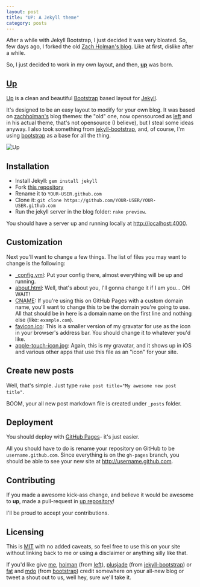 ```yaml
---
layout: post
title: "UP: A Jekyll theme"
category: posts
---
```


After a while with Jekyll Bootstrap, I just decided it was very bloated. So,
few days ago, I forked the old [Zach Holman's blog][zach]. Like at first, dislike after
a while.

So, I just decided to work in my own layout, and then, [**up**][up] was born.

## [Up][up]

[Up][up] is a clean and beautiful [Bootstrap](http://getbootstrap.com) based layout
for [Jekyll](https://github.com/mojombo/jekyll).

It's designed to be an easy layout to modify for your own blog. It was
based on [zachholman's](http://zachholman.com/) blog themes: the "old" one, now
opensourced as [left](http://github.com/holman/left) and in his actual
theme, that's not opensource (I believe), but I steal some ideas anyway. I also
took something from [jekyll-bootstrap](https://github.com/plusjade/jekyll-bootstrap),
and, of course, I'm using [bootstrap](https://github.com/twitter/bootstrap) as
a base for all the thing.

![Up](http://i.imgur.com/4bKG5.png)

## Installation

- Install Jekyll: `gem install jekyll`
- Fork [this repository][up]
- Rename it to `YOUR-USER.github.com`
- Clone it: `git clone https://github.com/YOUR-USER/YOUR-USER.github.com`
- Run the jekyll server in the blog folder: `rake preview`.

You should have a server up and running locally at <http://localhost:4000>.

## Customization

Next you'll want to change a few things. The list of files you may want to
change is the following:

- [_config.yml](https://github.com/caarlos0/up/blob/gh-pages/_config.yml): Put
your config there, almost everything will be up and running.
- [about.html](https://github.com/caarlos0/up/blob/gh-pages/about.html): Well, that's
about you, I'll gonna change it if I am you... OH WAIT!
- [CNAME](https://github.com/caarlos0/up/blob/gh-pages/CNAME): If you're using
this on GitHub Pages with a custom domain name, you'll want to change this
to be the domain you're going to use. All that should be in here is a
domain name on the first line and nothing else (like: `example.com`).
- [favicon.ico](https://github.com/caarlos0/up/blob/gh-pages/favicon.ico): This
is a smaller version of my gravatar for use as the icon in your browser's
address bar. You should change it to whatever you'd like.
- [apple-touch-icon.jpg](https://github.com/caarlos0/up/blob/gh-pages/apple-touch-icon.jpg):
Again, this is my gravatar, and it shows up in iOS and various other apps
that use this file as an "icon" for your site.

## Create new posts

Well, that's simple. Just type `rake post title="My awesome new post title"`.

BOOM, your all new post markdown file is created under `_posts` folder.

## Deployment

You should deploy with [GitHub Pages](http://pages.github.com)- it's just
easier.

All you should have to do is rename your repository on GitHub to be
`username.github.com`. Since everything is on the `gh-pages` branch, you
should be able to see your new site at <http://username.github.com>.

## Contributing

If you made a awesome kick-ass change, and believe it would be awesome to **up**,
made a pull-request in [up repository][up]!

I'll be proud to accept your contributions.

## Licensing

This is [MIT](https://github.com/caarlos0/up/blob/master/LICENSE) with no
added caveats, so feel free to use this on your site without linking back to
me or using a disclaimer or anything silly like that.

If you'd like give [me](http://github.com/caarlos0),
[holman](http://github.com/holman)
(from [left](http://github.com/holman/left)),
[plusjade](https://github.com/plusjade)
(from [jekyll-bootstrap](https://github.com/plusjade/jekyll-bootstrap)) or
[fat](https://github.com/fat) and [mdo](https://github.com/mdo) (from
[bootstrap](https://github.com/twitter/bootstrap)) credit somewhere on your
all-new blog or tweet a shout out to us, well hey, sure we'll take it.

[up]: https://github.com/caarlos0/up
[zach]: http://zachholman.com
